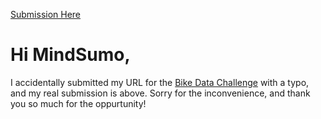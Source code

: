 [Submission Here](https://jsteckling56783.github.io/bike-data-mindsumo/)


# Hi MindSumo,

I accidentally submitted my URL for the [Bike Data Challenge](https://www.mindsumo.com/contests/bikeshare-data) with a typo, and my real submission is above. Sorry for the inconvenience, and thank you so much for the oppurtunity!




<!--BikeDataApp

This project was generated with [Angular CLI](https://github.com/angular/angular-cli) version 7.0.2.

 Development server

Run `ng serve` for a dev server. Navigate to `http://localhost:4200/`. The app will automatically reload if you change any of the source files.

 Code scaffolding

Run `ng generate component component-name` to generate a new component. You can also use `ng generate directive|pipe|service|class|guard|interface|enum|module`.

Build

Run `ng build` to build the project. The build artifacts will be stored in the `dist/` directory. Use the `--prod` flag for a production build.

## Running unit tests

Run `ng test` to execute the unit tests via [Karma](https://karma-runner.github.io).

## Running end-to-end tests

Run `ng e2e` to execute the end-to-end tests via [Protractor](http://www.protractortest.org/).

## Further help

To get more help on the Angular CLI use `ng help` or go check out the [Angular CLI README](https://github.com/angular/angular-cli/blob/master/README.md). -->
